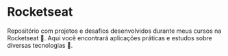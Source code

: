 # Rocketseat
Repositório com projetos e desafios desenvolvidos durante meus cursos na Rocketseat 🚀. Aqui você encontrará aplicações práticas e estudos sobre diversas tecnologias 👾.
